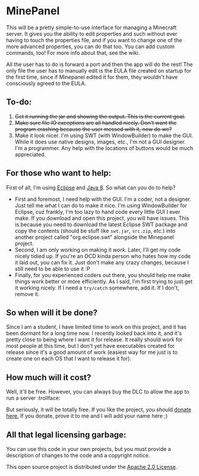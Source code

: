 # MinePanel 
This will be a pretty simple-to-use interface for managing a Minecraft server. It gives you the ability to edit properties and such without ever having to touch the properties file, and if you want to change one of the more advanced properties, you can do that too. You can add custom commands, too! For more info about that, see the wiki.

All the user has to do is forward a port and then the app will do the rest! The only file the user has to manually edit is the EULA file created on startup for the first time, since if Minepanel edited it for them, they wouldn't have consciously agreed to the EULA.

## To-do:
1. ~~Get it running the jar and showing the output. This is the current goal.~~
2. ~~Make sure file IO exceptions are all handled nicely. Don't want the program crashing because the user messed with it, now do we?~~
3. Make it look nicer. I'm using SWT (with WindowBuilder) to make the GUI. While it does use native designs, images, etc., I'm not a GUI designer. I'm a programmer. Any help with the locations of buttons would be much appreciated.

## For those who want to help:
First of all, I'm using [Eclipse](http://www.eclipse.org) and [Java 8](https://www.java.com/en/).
So what can you do to help?
- First and foremost, I need help with the GUI. I'm a coder, not a designer. Just tell me what I can do to make it nice. I'm using WindowBuilder for Eclipse, cuz frankly, I'm too lazy to hand code every little GUI I ever make. If you download and open this project, you will have issues. This is because you need to download the latest Eclipse SWT package and copy the contents (should be stuff like `swt.jar`, `src.zip`, etc.) into another project called "org.eclipse.swt" alongside the Minepanel project.
- Second, I am only working on making it *work*. Later, I'll get my code nicely tidied up. If you're an OCD kinda person who hates how my code it laid out, you can fix it. Just don't make any crazy changes, because I still need to be able to use it :P
- Finally, for you experienced coders out there, you should help me make things work better or more efficiently. As I said, I'm first trying to just get it working nicely. If I need a `try/catch` somewhere, add it. If I don't, remove it.

## So when will it be done?
Since I am a student, I have limited time to work on this project, and it has been dormant for a long time now. I recently looked back into it, and it's pretty close to being where I want it for release. It really should work for most people at this time, but I don't yet have executables created for release since it's a good amount of work (easiest way for me just is to create one on each OS that I want to release it for).

## How much will it cost?
Well, it'll be free. However, you can always buy the DLC to allow the app to run a server :trollface:

But seriously, it will be totally free. If you like the project, you should [donate here.](https://secure2.wish.org/site/SPageServer?pagename=donate&chid=100-000) If you donate, prove it to me and I will add your name here ;)

## All that legal licensing garbage:
You can use this code in your own projects, but you must provide a description of changes to the code and a copyright notice.

This open source project is distributed under the [Apache 2.0 License](https://github.com/WillEccles/MinePanel/blob/master/LICENSE.txt).
